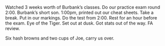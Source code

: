 Watched 3 weeks worth of Burbank’s classes. Do our practice exam round 2:00. Burbank’s short son. 1:00pm, printed out our cheat sheets. Take a break. Put in our markings. Do the test from 2:00. Rest for an hour before the exam. Eye of the Tiger. Set out at dusk. Got stats out of the way. FA review. 

Six hash browns and two cups of Joe, carry us over.